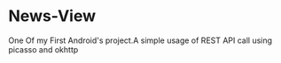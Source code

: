 # News-View
One Of my First Android's project.A simple usage of REST API call using picasso and okhttp

